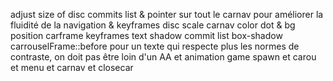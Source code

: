 adjust size of disc commits list & pointer sur tout le carnav pour améliorer la fluidité de la navigation & keyframes disc scale
carnav color dot & bg position carframe keyframes
text shadow commit list
box-shadow carrouselFrame::before pour un texte qui respecte plus les normes de contraste, on doit pas être loin d'un AA et animation game spawn et carou et menu et carnav et closecar